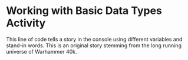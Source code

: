 # Working with Basic Data Types Activity
This line of code tells a story in the console using different variables and stand-in words. This is an original story stemming from the long running universe of Warhammer 40k.